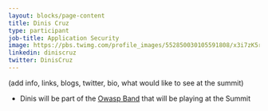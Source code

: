 ```yaml
---
layout: blocks/page-content
title: Dinis Cruz
type: participant
job-title: Application Security
image: https://pbs.twimg.com/profile_images/552850030105591808/x3i7zK5r_400x400.jpeg
linkedin: diniscruz
twitter: DinisCruz
---
```


(add info, links, blogs, twitter, bio, what would like to see at the summit)

* Dinis will be part of the [Owasp Band](../Logistics/Owasp-Band.md) that will be playing at the Summit
